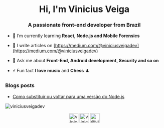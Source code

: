 <h1 align="center">Hi, I'm Vinicius Veiga</h1>
<h3 align="center">A passionate front-end developer from Brazil</h3>

- 🌱 I’m currently learning **React, Node.js and Mobile Forensics**

- 📝 I write articles on [https://medium.com/@viniciusveigadev](https://medium.com/@viniciusveigadev)

- 💬 Ask me about **Front-End, Android development, Security and so on**

- ⚡ Fun fact **I love music** and **Chess** ♟️

### Blogs posts
<!-- BLOG-POST-LIST:START -->
- [Como substituir ou voltar para uma versão do Node.js](https://medium.com/@viniciusveigadev/como-substituir-ou-voltar-para-uma-vers%C3%A3o-do-node-js-f2aa40591036?source=rss-b4da53b46f13------2)
<!-- BLOG-POST-LIST:END -->

<img align="center" src="https://github-readme-stats.vercel.app/api/top-langs/?username=viniciusveigadev&layout=compact&hide=html" alt="viniciusveigadev" />

<p align="center">
<a href="https://codepen.io/viniciusveigadev" target="blank"><img align="center" src="https://cdn.jsdelivr.net/npm/simple-icons@3.0.1/icons/codepen.svg" alt="viniciusveigadev" height="30" width="30" /></a>
<a href="https://stackoverflow.com/users/viniciusveigadev" target="blank"><img align="center" src="https://cdn.jsdelivr.net/npm/simple-icons@3.0.1/icons/stackoverflow.svg" alt="viniciusveigadev" height="30" width="30" /></a>
<a href="https://medium.com/@viniciusveigadev" target="blank"><img align="center" src="https://cdn.jsdelivr.net/npm/simple-icons@3.0.1/icons/medium.svg" alt="@viniciusveigadev" height="30" width="30" /></a>
</p>
